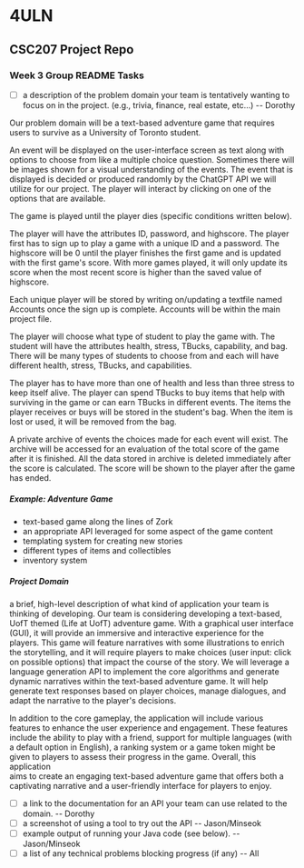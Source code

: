# 4ULN
## CSC207 Project Repo

### Week 3 Group README Tasks
- [ ] a description of the problem domain your team is tentatively wanting to focus on in the project. 
(e.g., trivia, finance, real estate, etc…) -- Dorothy

Our problem domain will be a text-based adventure game that requires users to survive as a University of Toronto student.

An event will be displayed on the user-interface screen as text along with options to choose from like a multiple choice 
question. Sometimes there will be images shown for a visual understanding of the events. The event that is displayed is 
decided or produced randomly by the ChatGPT API we will utilize for our project. The player will interact by clicking on one of the options that are available. 

The game is played until the player dies (specific conditions written below).

The player will have the attributes ID, password, and highscore.
The player first has to sign up to play a game with a unique ID and a password.
The highscore will be 0 until the player finishes the first game and is updated with the first game's score. 
With more games played, it will only update its score when the most recent score is higher than the saved value of highscore.

Each unique player will be stored by writing on/updating a textfile named Accounts once the sign up is complete. Accounts will be within the main project file.

The player will choose what type of student to play the game with.
The student will have the attributes health, stress, TBucks, capability, and bag.
There will be many types of students to choose from and each will have different health, stress, TBucks, and capabilities.

The player has to have more than one of health and less than three stress to keep itself alive.
The player can spend TBucks to buy items that help with surviving in the game or can earn TBucks in different events.
The items the player receives or buys will be stored in the student's bag. When the item is lost or used, it will be removed from the bag. 

A private archive of events the choices made for each event will exist. The archive will be accessed for an evaluation of the total score of the game after it is finished. 
All the data stored in archive is deleted immediately after the score is calculated.
The score will be shown to the player after the game has ended.



##### Example: Adventure Game
- text-based game along the lines of Zork
- an appropriate API leveraged for some aspect of the game content
- templating system for creating new stories
- different types of items and collectibles
- inventory system

##### Project Domain
a brief, high-level description of what kind of application your team is thinking of developing. 
Our team is considering developing a text-based, UofT themed (Life at UofT) adventure game. 
With a graphical user interface (GUI), it will provide an immersive and interactive experience for the players. 
This game will feature narratives with some illustrations to enrich the storytelling, and it will require 
players to make choices (user input: click on possible options) that impact the course of the story. 
We will leverage a language generation API to implement the core algorithms and generate dynamic narratives 
within the text-based adventure game. It will help generate text responses based on player choices, manage 
dialogues, and adapt the narrative to the player's decisions. 

In addition to the core gameplay, the application will include various features to enhance the user experience and engagement. 
These features include the ability to play with a friend, support for multiple languages (with a default option in English), 
a ranking system or a game token might be given to players to assess their progress in the game. Overall, this application  
aims to create an engaging text-based adventure game that offers both a captivating narrative and a user-friendly interface 
for players to enjoy.

- [ ] a link to the documentation for an API your team can use related to the domain. -- Dorothy
- [ ] a screenshot of using a tool to try out the API -- Jason/Minseok
- [ ] example output of running your Java code (see below). -- Jason/Minseok
- [ ] a list of any technical problems blocking progress (if any) -- All
